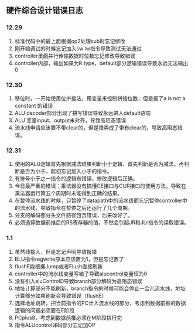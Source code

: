 ## 硬件综合设计错误日志



### 12.29

1. 标准代码中的最上面根据op2处理sub时忘记修改
2. 刚开始调试的时候忘记加入sw lw指令导致测试无法通过
3. controller里面并行传输数据时位数忘记修改导致错误
4. controller内部，输出如果为R type，default部分逻辑错误导致永远无法输出0



### 12.30

1. 移位时，一开始使用位拼接法，用变量来控制拼接位数，但是报了a is not a constant 的错误
2. ALU decoder部分出现了拼写错误导致永远进入default语句
3. ALU 变量input、output未对齐，导致高阻态错误
4. 流水线申请应该要不带clear的，但是错弄成了带有clear的，导致高阻态错误。



### 12.31

1. 使用的ALU逻辑首先根据减法结果判断小于逻辑，首先判断是否为减法，再判断是否为小于。起初忘记加入小于的指令。
2. 有符号小于之一指令的逻辑有错误，修改逻辑后正确。
3. 今日最严重的错误：乘法器没有搞懂CE接口与CUR接口的使用方法，导致在乘法器运行第五个周期时未能得到正确的结果。
4. 在暂停流水线的时候，只暂停了datapath中的流水线而忘记暂停controller中的流水线，导致指令在暂停之后还运行了几个周期。
5. 分支的解码部分头文件路径包含错误，后来改好了。
6. 必须选择数据前推后的RS寄存器的值，不然会引起JR和JLr指令的读取错误。



### 1.1

1. 虽然线接入，但是忘记声明导致报错
2. BLU指令regwrite原本应该置为1，但是忘记置了
3. flushE能根据Jump或者Flush直接刷新
4. controller中的流水线变量写错了导致alucontrol变量恒为0
5. 没有引入aluControlD导致branch部分解码为高阻态错误
6. 地址计算部分不能刷新，branch指令的时候可能会停止一会儿流水线，地址计算部分如果刷新会导致错误（flushE）
7. 选择地址跳转，把当前指令的PC计入流水线的部分，考虑到数据前推的数据逻辑的问题必须要在E阶段
8. PCplus8，考虑到数据前推必须在M阶段执行完
9. 指令ALUcontrol译码部分忘记加OP